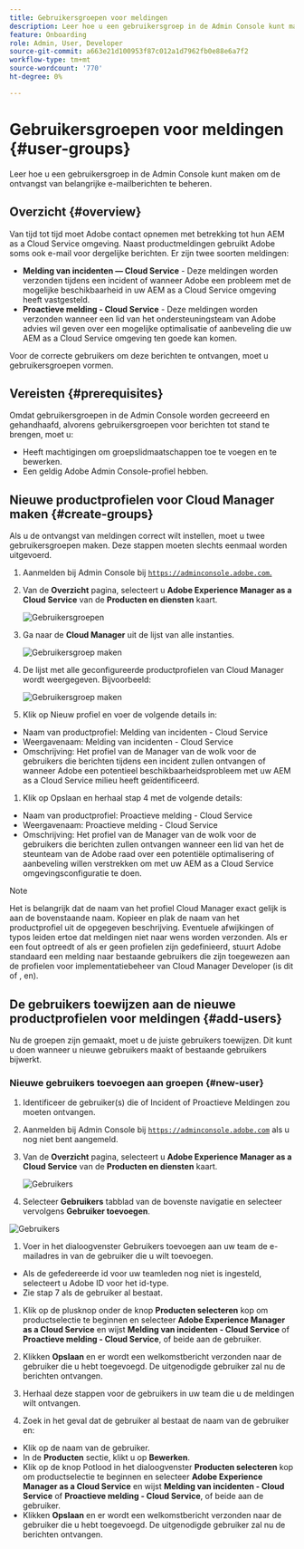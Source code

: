 ```yaml
---
title: Gebruikersgroepen voor meldingen
description: Leer hoe u een gebruikersgroep in de Admin Console kunt maken om de ontvangst van belangrijke e-mailberichten te beheren.
feature: Onboarding
role: Admin, User, Developer
source-git-commit: a663e21d100953f87c012a1d7962fb0e88e6a7f2
workflow-type: tm+mt
source-wordcount: '770'
ht-degree: 0%

---
```



# Gebruikersgroepen voor meldingen {#user-groups}

Leer hoe u een gebruikersgroep in de Admin Console kunt maken om de ontvangst van belangrijke e-mailberichten te beheren.

## Overzicht {#overview}

Van tijd tot tijd moet Adobe contact opnemen met betrekking tot hun AEM as a Cloud Service omgeving. Naast productmeldingen gebruikt Adobe soms ook e-mail voor dergelijke berichten. Er zijn twee soorten meldingen:

* **Melding van incidenten — Cloud Service** - Deze meldingen worden verzonden tijdens een incident of wanneer Adobe een probleem met de mogelijke beschikbaarheid in uw AEM as a Cloud Service omgeving heeft vastgesteld.
* **Proactieve melding - Cloud Service** - Deze meldingen worden verzonden wanneer een lid van het ondersteuningsteam van Adobe advies wil geven over een mogelijke optimalisatie of aanbeveling die uw AEM as a Cloud Service omgeving ten goede kan komen.

Voor de correcte gebruikers om deze berichten te ontvangen, moet u gebruikersgroepen vormen.

## Vereisten {#prerequisites}

Omdat gebruikersgroepen in de Admin Console worden gecreeerd en gehandhaafd, alvorens gebruikersgroepen voor berichten tot stand te brengen, moet u:

* Heeft machtigingen om groepslidmaatschappen toe te voegen en te bewerken.
* Een geldig Adobe Admin Console-profiel hebben.

## Nieuwe productprofielen voor Cloud Manager maken {#create-groups}

Als u de ontvangst van meldingen correct wilt instellen, moet u twee gebruikersgroepen maken. Deze stappen moeten slechts eenmaal worden uitgevoerd.

1. Aanmelden bij Admin Console bij [`https://adminconsole.adobe.com`.](https://adminconsole.adobe.com)

1. Van de **Overzicht** pagina, selecteert u **Adobe Experience Manager as a Cloud Service** van de **Producten en diensten** kaart.

   ![Gebruikersgroepen](assets/products_services.png)

1. Ga naar de **Cloud Manager** uit de lijst van alle instanties.

   ![Gebruikersgroep maken](assets/cloud_manager_instance.png)

1. De lijst met alle geconfigureerde productprofielen van Cloud Manager wordt weergegeven. Bijvoorbeeld:

   ![Gebruikersgroep maken](assets/cloud_manager_profiles.png)

1. Klik op Nieuw profiel en voer de volgende details in:

* Naam van productprofiel: Melding van incidenten - Cloud Service
* Weergavenaam: Melding van incidenten - Cloud Service
* Omschrijving: Het profiel van de Manager van de wolk voor de gebruikers die berichten tijdens een incident zullen ontvangen of wanneer Adobe een potentieel beschikbaarheidsprobleem met uw AEM as a Cloud Service milieu heeft geïdentificeerd.

1. Klik op Opslaan en herhaal stap 4 met de volgende details:

* Naam van productprofiel: Proactieve melding - Cloud Service
* Weergavenaam: Proactieve melding - Cloud Service
* Omschrijving: Het profiel van de Manager van de wolk voor de gebruikers die berichten zullen ontvangen wanneer een lid van het de steunteam van de Adobe raad over een potentiële optimalisering of aanbeveling willen verstrekken om met uw AEM as a Cloud Service omgevingsconfiguratie te doen.

>[!NOTE]
>
>Het is belangrijk dat de naam van het profiel Cloud Manager exact gelijk is aan de bovenstaande naam. Kopieer en plak de naam van het productprofiel uit de opgegeven beschrijving. Eventuele afwijkingen of typos leiden ertoe dat meldingen niet naar wens worden verzonden. Als er een fout optreedt of als er geen profielen zijn gedefinieerd, stuurt Adobe standaard een melding naar bestaande gebruikers die zijn toegewezen aan de profielen voor implementatiebeheer van Cloud Manager Developer (is dit of , en).

## De gebruikers toewijzen aan de nieuwe productprofielen voor meldingen {#add-users}

Nu de groepen zijn gemaakt, moet u de juiste gebruikers toewijzen. Dit kunt u doen wanneer u nieuwe gebruikers maakt of bestaande gebruikers bijwerkt.

### Nieuwe gebruikers toevoegen aan groepen {#new-user}

1. Identificeer de gebruiker(s) die of Incident of Proactieve Meldingen zou moeten ontvangen.

1. Aanmelden bij Admin Console bij [`https://adminconsole.adobe.com`](https://adminconsole.adobe.com) als u nog niet bent aangemeld.

1. Van de **Overzicht** pagina, selecteert u **Adobe Experience Manager as a Cloud Service** van de **Producten en diensten** kaart.

   ![Gebruikers](assets/product_services.png)

1. Selecteer **Gebruikers** tabblad van de bovenste navigatie en selecteer vervolgens **Gebruiker toevoegen**.

![Gebruikers](assets/cloud_manager_add_user.png)

1. Voer in het dialoogvenster Gebruikers toevoegen aan uw team de e-mailadres in van de gebruiker die u wilt toevoegen.

* Als de gefedereerde id voor uw teamleden nog niet is ingesteld, selecteert u Adobe ID voor het id-type.
* Zie stap 7 als de gebruiker al bestaat.

1. Klik op de plusknop onder de knop **Producten selecteren** kop om productselectie te beginnen en selecteer **Adobe Experience Manager as a Cloud Service** en wijst **Melding van incidenten - Cloud Service** of **Proactieve melding - Cloud Service**, of beide aan de gebruiker.

1. Klikken **Opslaan** en er wordt een welkomstbericht verzonden naar de gebruiker die u hebt toegevoegd. De uitgenodigde gebruiker zal nu de berichten ontvangen.

1. Herhaal deze stappen voor de gebruikers in uw team die u de meldingen wilt ontvangen.

1. Zoek in het geval dat de gebruiker al bestaat de naam van de gebruiker en:

* Klik op de naam van de gebruiker.
* In de **Producten** sectie, klikt u op **Bewerken**.
* Klik op de knop Potlood in het dialoogvenster **Producten selecteren** kop om productselectie te beginnen en selecteer **Adobe Experience Manager as a Cloud Service** en wijst **Melding van incidenten - Cloud Service** of **Proactieve melding - Cloud Service**, of beide aan de gebruiker.
* Klikken **Opslaan** en er wordt een welkomstbericht verzonden naar de gebruiker die u hebt toegevoegd. De uitgenodigde gebruiker zal nu de berichten ontvangen.
